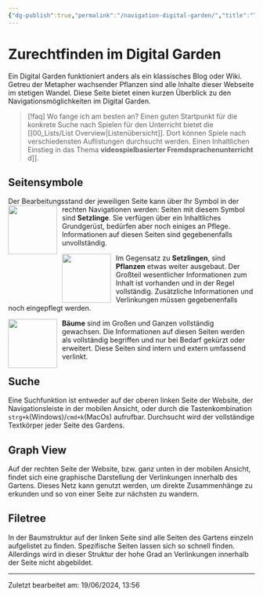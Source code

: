 ```yaml
---
{"dg-publish":true,"permalink":"/navigation-digital-garden/","title":"Test","pinned":true,"noteIcon":"1"}
---
```


# Zurechtfinden im Digital Garden

Ein Digital Garden funktioniert anders als ein klassisches Blog oder Wiki. Getreu der Metapher wachsender Pflanzen sind alle Inhalte dieser Webseite im stetigen Wandel. Diese Seite bietet einen kurzen Überblick zu den Navigationsmöglichkeiten im Digital Garden.

>[!faq] Wo fange ich am besten an?
> Einen guten Startpunkt für die konkrete Suche nach Spielen für den Unterricht bietet die [[00_Lists/List Overview\|Listenübersicht]]. Dort können Spiele nach verschiedensten Auflistungen durchsucht werden. 
> Einen Inhaltlichen Einstieg in das Thema **videospielbasierter Fremdsprachenunterricht** [](List%20Overview.md)d]].
## Seitensymbole
Der Bearbeitungsstand der jeweiligen Seite kann über Ihr Symbol in der rechten Navigation[](Getting%20Started.md)en werden:
<img src="https://raw.githubusercontent.com/oleeskild/digitalgarden/3d0155d9923c36f3637f87bf45b7142c6162e608/src/site/img/tree-1.svg" style="float:left;height:100px;padding-right:10px">
Seiten mit diesem Symbol sind **Setzlinge**. Sie verfügen über ein Inhaltliches Grundgerüst, bedürfen aber noch einiges an Pflege. Informationen auf diesen Seiten
sind gegebenenfalls unvollständig.

<img src="https://raw.githubusercontent.com/oleeskild/digitalgarden/3d0155d9923c36f3637f87bf45b7142c6162e608/src/site/img/tree-2.svg" style="float:left;height:100px;padding-right:10px">Im Gegensatz zu **Setzlingen**, sind **Pflanzen** etwas weiter ausgebaut. Der Großteil wesentlicher Informationen zum Inhalt ist vorhanden und in der Regel vollständig. Zusätzliche Informationen und Verlinkungen müssen gegebenenfalls noch eingepflegt werden.

<img src="https://raw.githubusercontent.com/oleeskild/digitalgarden/3d0155d9923c36f3637f87bf45b7142c6162e608/src/site/img/tree-3.svg" style="float:left;height:100px;padding-right:10px">**Bäume** sind im Großen und Ganzen vollständig gewachsen. Die Informationen auf diesen Seiten werden als vollständig begriffen und nur bei Bedarf gekürzt oder erweitert. Diese Seiten sind intern und extern umfassend verlinkt.



## Suche
Eine Suchfunktion ist entweder auf der oberen linken Seite der Website, der Navigationsleiste in der mobilen Ansicht, oder durch die Tastenkombination `strg+k`(Windows)/`cmd+k`(MacOs) aufrufbar. Durchsucht wird der vollständige Textkörper jeder Seite des Gardens. 

## Graph View
Auf der rechten Seite der Website, bzw. ganz unten in der mobilen Ansicht, findet sich eine graphische Darstellung der Verlinkungen innerhalb des Gartens.  Dieses Netz kann genutzt werden, um direkte Zusammenhänge zu erkunden und so von einer Seite zur nächsten zu wandern.

## Filetree
In der Baumstruktur auf der linken Seite sind alle Seiten des Gartens einzeln aufgelistet zu finden. Spezifische Seiten lassen sich so schnell finden. Allerdings wird in dieser Struktur der hohe Grad an Verlinkungen innerhalb der Seite nicht abgebildet.

---
Zuletzt bearbeitet am: 19/06/2024, 13:56